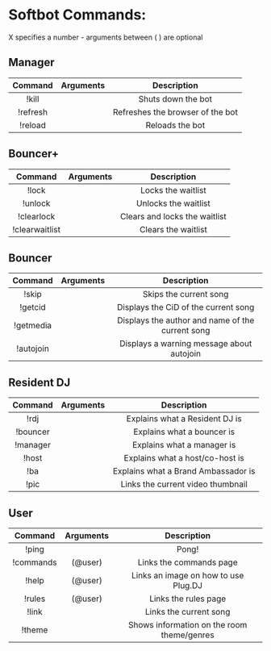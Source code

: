 Softbot Commands:
=========

X specifies a number - arguments between ( ) are optional


Manager
-------

|Command | Arguments |  Description |
|:------:|:---------:|:--------------------------------------:|
|!kill | | Shuts down the bot |
|!refresh| | Refreshes the browser of the bot |
|!reload | | Reloads the bot |


Bouncer+
--------

|Command | Arguments |  Description |
|:------:|:---------:|:--------------------------------------:|
|!lock | | Locks the waitlist |
|!unlock | | Unlocks the waitlist |
|!clearlock | | Clears and locks the waitlist |
|!clearwaitlist | | Clears the waitlist |


Bouncer
-------

|Command | Arguments |  Description |
|:------:|:---------:|:--------------------------------------:|
|!skip | | Skips the current song |
|!getcid | | Displays the CiD of the current song |
|!getmedia | | Displays the author and name of the current song |
|!autojoin | | Displays a warning message about autojoin |


Resident DJ
-----------

|Command | Arguments |  Description |
|:------:|:---------:|:--------------------------------------:|
|!rdj | | Explains what a Resident DJ is |
|!bouncer | | Explains what a bouncer is |
|!manager | | Explains what a manager is |
|!host | | Explains what a host/co-host is |
|!ba | | Explains what a Brand Ambassador is |
|!pic | | Links the current video thumbnail |


User
----

|Command | Arguments |  Description |
|:------:|:---------:|:--------------------------------------:|
|!ping | | Pong! |
|!commands | (@user) | Links the commands page |
|!help | (@user) | Links an image on how to use Plug.DJ |
|!rules | (@user) | Links the rules page |
|!link | | Links the current song |
|!theme | | Shows information on the room theme/genres |
